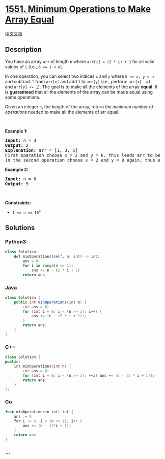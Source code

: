 # [1551. Minimum Operations to Make Array Equal](https://leetcode.com/problems/minimum-operations-to-make-array-equal)

[中文文档](/solution/1500-1599/1551.Minimum%20Operations%20to%20Make%20Array%20Equal/README.md)

## Description

<p>You have an array <code>arr</code> of length <code>n</code> where <code>arr[i] = (2 * i) + 1</code> for all valid values of <code>i</code> (i.e.,&nbsp;<code>0 &lt;= i &lt; n</code>).</p>

<p>In one operation, you can select two indices <code>x</code> and <code>y</code> where <code>0 &lt;= x, y &lt; n</code> and subtract <code>1</code> from <code>arr[x]</code> and add <code>1</code> to <code>arr[y]</code> (i.e., perform <code>arr[x] -=1 </code>and <code>arr[y] += 1</code>). The goal is to make all the elements of the array <strong>equal</strong>. It is <strong>guaranteed</strong> that all the elements of the array can be made equal using some operations.</p>

<p>Given an integer <code>n</code>, the length of the array, return <em>the minimum number of operations</em> needed to make all the elements of arr equal.</p>

<p>&nbsp;</p>
<p><strong>Example 1:</strong></p>

<pre>
<strong>Input:</strong> n = 3
<strong>Output:</strong> 2
<strong>Explanation:</strong> arr = [1, 3, 5]
First operation choose x = 2 and y = 0, this leads arr to be [2, 3, 4]
In the second operation choose x = 2 and y = 0 again, thus arr = [3, 3, 3].
</pre>

<p><strong>Example 2:</strong></p>

<pre>
<strong>Input:</strong> n = 6
<strong>Output:</strong> 9
</pre>

<p>&nbsp;</p>
<p><strong>Constraints:</strong></p>

<ul>
	<li><code>1 &lt;= n &lt;= 10<sup>4</sup></code></li>
</ul>

## Solutions

<!-- tabs:start -->

### **Python3**

```python
class Solution:
    def minOperations(self, n: int) -> int:
        ans = 0
        for i in range(n >> 1):
            ans += n - (2 * i + 1)
        return ans
```

### **Java**

```java
class Solution {
    public int minOperations(int n) {
        int ans = 0;
        for (int i = 0; i < (n >> 1); i++) {
            ans += (n - (2 * i + 1));
        }
        return ans;
    }
}
```

### **C++**

```cpp
class Solution {
public:
    int minOperations(int n) {
        int ans = 0;
        for (int i = 0; i < (n >> 1); ++i) ans += (n - (2 * i + 1));
        return ans;
    }
};
```

### **Go**

```go
func minOperations(n int) int {
	ans := 0
	for i := 0; i < (n >> 1); i++ {
		ans += (n - (2*i + 1))
	}
	return ans
}
```

### **...**

```

```

<!-- tabs:end -->
